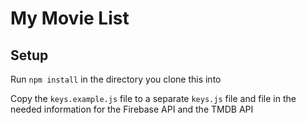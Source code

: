 # My Movie List

## Setup
Run `npm install` in the directory you clone this into

Copy the `keys.example.js` file to a separate `keys.js` file and file in the needed information for the Firebase API and the TMDB API